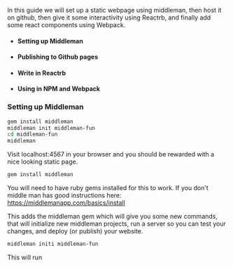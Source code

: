 In this guide we will set up a static webpage using middleman, then host it on github, then give it some interactivity using Reactrb, and finally add some react components using Webpack.

- #### Setting up Middleman
- #### Publishing to Github pages
- #### Write in Reactrb
- #### Using in NPM and Webpack

### Setting up Middleman

```bash
gem install middleman
middleman init middleman-fun
cd middleman-fun
middleman
```

Visit localhost:4567 in your browser and you should be rewarded with a nice looking static page.

```bash
gem install middleman
```

You will need to have ruby gems installed for this to work.  If you don't middle man has good instructions here:  https://middlemanapp.com/basics/install

This adds the middleman gem which will give you some new commands, that will initialize new middleman projects, run a server so you can test your changes, and deploy (or publish) your website.

```bash
middleman initi middleman-fun
```

This will run 